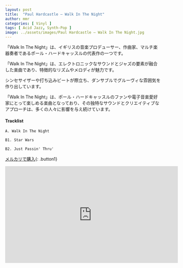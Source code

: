 ```yaml
---
layout: post
title:  "Paul Hardcastle – Walk In The Night"
author: mmr
categories: [ Vinyl ]
tags: [ Acid Jazz, Synth-Pop ]
image: ../assets/images/Paul Hardcastle – Walk In The Night.jpg
---
```


「Walk In The Night」は、イギリスの音楽プロデューサー、作曲家、マルチ楽器奏者であるポール・ハードキャッスルの代表作の一つです。

「Walk In The Night」は、エレクトロニックなサウンドとジャズの要素が融合した楽曲であり、特徴的なリズムやメロディが魅力です。

シンセサイザーや打ち込みビートが際立ち、ダンサブルでグルーヴィな雰囲気を作り出しています。

「Walk In The Night」は、ポール・ハードキャッスルのファンや電子音楽愛好家にとって楽しめる楽曲となっており、その独特なサウンドとクリエイティブなアプローチは、多くの人々に影響を与え続けています。


#### Tracklist
```md
A. Walk In The Night

B1. Star Wars

B2. Just Passin' Thru'
```

[メルカリで購入](https://jp.mercari.com/item/m96013184064){: .button1}

<iframe width="560" height="315" src="https://www.youtube.com/embed/tpokU2vr1C0?si=sfO36A6g0cab6gs2" title="YouTube video player" frameborder="0" allow="accelerometer; autoplay; clipboard-write; encrypted-media; gyroscope; picture-in-picture; web-share" referrerpolicy="strict-origin-when-cross-origin" allowfullscreen></iframe>